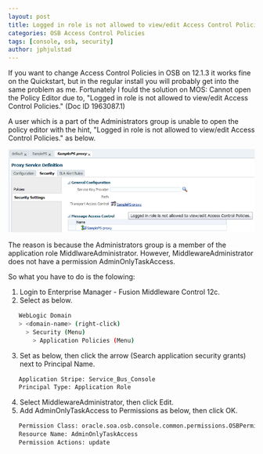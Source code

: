 ```yaml
---
layout: post
title: Logged in role is not allowed to view/edit Access Control Policies in OSB
categories: OSB Access Control Policies
tags: [console, osb, security]
author: jphjulstad
---
```

If you want to change Access Control Policies in OSB on 12.1.3 it works fine on the Quickstart, but in the regular install you will probably get into the same problem as me. Fortunately I fould the solution on MOS: Cannot open the Policy Editor due to, "Logged in role is not allowed to view/edit Access Control Policies." (Doc ID 1963087.1)

A user which is a part of the Administrators group is unable to open the policy editor with the hint, "Logged in role is not allowed to view/edit Access Control Policies." as below.

![](/images/2015-05-28-view-edit-access-osb/console_security.png)

The reason is because the Administrators group is a member of the application role MiddlwareAdministrator. However, MiddlewareAdministrator does not have a permission AdminOnlyTaskAccess.

So what you have to do is the folowing:

1. Login to Enterprise Manager - Fusion Middleware Control 12c.
2. Select as below.
```bash
   WebLogic Domain
   > <domain-name> (right-click)
     > Security (Menu)
       > Application Policies (Menu)
```
3. Set as below, then click the arrow (Search application security grants) next to Principal Name.
```bash
   Application Stripe: Service_Bus_Console
   Principal Type: Application Role
```
4. Select MiddlewareAdministrator, then click Edit.
5. Add AdminOnlyTaskAccess to Permissions as below, then click OK.
```bash
   Permission Class: oracle.soa.osb.console.common.permissions.OSBPermission
   Resource Name: AdminOnlyTaskAccess
   Permission Actions: update
```   